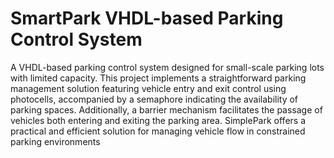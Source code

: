 # SmartPark VHDL-based Parking Control System
A VHDL-based parking control system designed for small-scale parking lots with limited capacity. This project implements a straightforward parking management solution featuring vehicle entry and exit control using photocells, accompanied by a semaphore indicating the availability of parking spaces. Additionally, a barrier mechanism facilitates the passage of vehicles both entering and exiting the parking area. SimplePark offers a practical and efficient solution for managing vehicle flow in constrained parking environments
